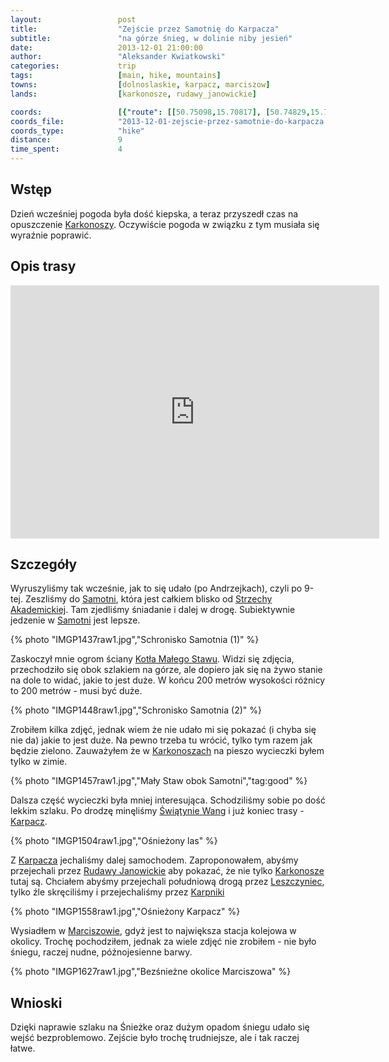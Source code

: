 ```yaml
---
layout:                 post
title:                  "Zejście przez Samotnię do Karpacza"
subtitle:               "na górze śnieg, w dolinie niby jesień"
date:                   2013-12-01 21:00:00
author:                 "Aleksander Kwiatkowski"
categories:             trip
tags:                   [main, hike, mountains]
towns:                  [dolnoslaskie, karpacz, marciszow]
lands:                  [karkonosze, rudawy_janowickie]

coords:                 [{"route": [[50.75098,15.70817], [50.74829,15.70410], [50.74992,15.69994], [50.75570,15.70260], [50.76501,15.70483], [50.77088,15.71470], [50.77576,15.71654], [50.77706,15.72633]], "type": "hike"}, {"route": [[50.80457,15.76705], [50.80278,15.78979], [50.81477,15.79142], [50.81873,15.80859], [50.82881,15.83425], [50.85049,15.85374], [50.85217,15.86979], [50.87254,15.88781], [50.87552,15.92352], [50.87931,15.92343], [50.87758,15.94463], [50.85011,15.98995], [50.85401,16.00325], [50.85277,16.00840]], "type": "car"}, {"route": [[50.85225,16.00965], [50.84992,16.01583], [50.85274,16.01819], [50.84540,16.01415], [50.84746,16.00480], [50.85079,16.00192], [50.85269,16.00506]], "type": "hike"}]
coords_file:            "2013-12-01-zejscie-przez-samotnie-do-karpacza.json"
coords_type:            "hike"
distance:               9
time_spent:             4
---
```


[wiki-karpacz]:                 https://pl.wikipedia.org/wiki/Karpacz
[wiki-strzecha]:                https://pl.wikipedia.org/wiki/Schronisko_PTTK_%E2%80%9EStrzecha_Akademicka%E2%80%9D
[wiki-karkonosze]:              https://pl.wikipedia.org/wiki/Karkonosze
[wiki-samotnia]:                https://pl.wikipedia.org/wiki/Schronisko_PTTK_%E2%80%9ESamotnia%E2%80%9D
[wiki-kociol]:                  https://pl.wikipedia.org/wiki/Kocio%C5%82_Ma%C5%82ego_Stawu
[wiki-wang]:                    https://pl.wikipedia.org/wiki/%C5%9Awi%C4%85tynia_Wang
[wiki-rudawy]:                  https://pl.wikipedia.org/wiki/Rudawy_Janowickie
[wiki-marciszow]:               https://pl.wikipedia.org/wiki/Marcisz%C3%B3w
[wiki-karpniki]:                https://pl.wikipedia.org/wiki/Karpniki
[wiki-leszczyniec]:             https://pl.wikipedia.org/wiki/Leszczyniec_(wojew%C3%B3dztwo_dolno%C5%9Bl%C4%85skie)

Wstęp
-----

Dzień wcześniej pogoda była dość kiepska, a teraz przyszedł czas na opuszczenie
[Karkonoszy][wiki-karkonosze]. Oczywiście pogoda w związku z tym musiała się
wyraźnie poprawić.

Opis trasy
----------

<iframe height='405' width='590' frameborder='0' allowtransparency='true' scrolling='no' src='https://www.strava.com/activities/334966829/embed/e697dd31d891b2a3c738b43e26a4d5c7809df42e'></iframe>

Szczegóły
---------

Wyruszyliśmy tak wcześnie, jak to się udało (po Andrzejkach), czyli po 9-tej.
Zeszliśmy do [Samotni][wiki-samotnia], która jest całkiem blisko od [Strzechy Akademickiej][wiki-strzecha].
Tam zjedliśmy śniadanie i dalej w drogę. Subiektywnie jedzenie w [Samotni][wiki-samotnia] jest lepsze.

{% photo "IMGP1437raw1.jpg","Schronisko Samotnia (1)" %}

Zaskoczył mnie ogrom ściany [Kotła Małego Stawu][wiki-kociol]. Widzi się zdjęcia, przechodziło
się obok szlakiem na górze, ale dopiero jak się na żywo stanie na dole to widać, jakie to jest duże.
W końcu 200 metrów wysokości różnicy to 200 metrów - musi być duże.

{% photo "IMGP1448raw1.jpg","Schronisko Samotnia (2)" %}

Zrobiłem kilka zdjęć, jednak wiem że nie udało mi się pokazać (i chyba się nie da)
jakie to jest duże. Na pewno trzeba tu wrócić, tylko tym razem jak będzie zielono.
Zauważyłem że w [Karkonoszach][wiki-karkonosze] na pieszo wycieczki byłem tylko w zimie.

{% photo "IMGP1457raw1.jpg","Mały Staw obok Samotni","tag:good" %}

Dalsza część wycieczki była mniej interesująca. Schodziliśmy sobie po
dość lekkim szlaku. Po drodzę minęliśmy [Świątynie Wang][wiki-wang] i już koniec
trasy - [Karpacz][wiki-karpacz].

{% photo "IMGP1504raw1.jpg","Ośnieżony las" %}

Z [Karpacza][wiki-karpacz] jechaliśmy dalej samochodem. Zaproponowałem, abyśmy przejechali
przez [Rudawy Janowickie][wiki-rudawy] aby pokazać, że nie tylko [Karkonosze][wiki-karkonosze]
tutaj są. Chciałem abyśmy przejechali południową drogą przez [Leszczyniec][wiki-leszczyniec],
tylko źle skręciliśmy i przejechaliśmy przez [Karpniki][wiki-karpniki]

{% photo "IMGP1558raw1.jpg","Ośnieżony Karpacz" %}

Wysiadłem w [Marciszowie][wiki-marciszow], gdyż jest to największa stacja kolejowa w okolicy.
Trochę pochodziłem, jednak za wiele zdjęć nie zrobiłem - nie było śniegu, raczej nudne,
późnojesienne barwy.

{% photo "IMGP1627raw1.jpg","Bezśnieżne okolice Marciszowa" %}

Wnioski
-------

Dzięki naprawie szlaku na Śnieżke oraz dużym opadom śniegu udało się wejść bezproblemowo.
Zejście było trochę trudniejsze, ale i tak raczej łatwe.
